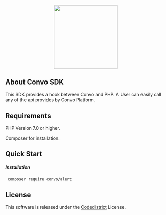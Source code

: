 <p align="center"><img src="https://static1.squarespace.com/static/5caf9cbad7819e0db285aa07/t/5caf9f0415fcc01678c04ab9/1585232631354/?format=1500w" width="200"></p>

## About Convo SDK
<p>This SDK provides a hook between Convo and PHP. A User can easily call any of the api provides by Convo Platform.

## Requirements
<p> PHP Version 7.0 or higher.</p>
<p> Composer for installation.</p>

## Quick Start
<h5> Installation </h5>
<pre>
<code> composer require convo/alert </code>
</pre>

## License
This software is released under the <a href="https://github.com/adeel-cd/convoapi-sdk/blob/master/LICENSE.md">Codedistrict</a> License.
